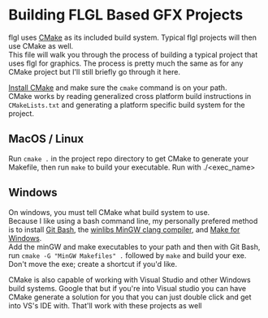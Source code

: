 # Building FLGL Based GFX Projects
flgl uses [CMake](https://cmake.org/) as its included build system. Typical flgl projects will then use CMake as well.      
This file will walk you through the process of building a typical project that uses flgl for graphics. 
The process is pretty much the same as for any CMake project but I'll still briefly go through it here.
      
[Install CMake](https://cmake.org/download/) and make sure the `cmake` command is on your path.     
CMake works by reading generalized cross platform build instructions in `CMakeLists.txt` and generating a platform specific build system for the project.      

## MacOS / Linux
Run `cmake .` in the project repo directory to get CMake to generate your Makefile, then run `make` to build your executable. Run with ./<exec_name>     

## Windows
On windows, you must tell CMake what build system to use.        
Because I like using a bash command line, my personally prefered method is to install [Git Bash](https://gitforwindows.org/), the [winlibs MinGW clang compiler](https://winlibs.com/), and [Make for Windows](https://gnuwin32.sourceforge.net/packages/make.htm).         
Add the minGW and make executables to your path and then with Git Bash, run 
`cmake -G "MinGW Makefiles" .` followed by `make` and build your exe. Don't move the exe; create a shortcut if you'd like.       
      
CMake is also capable of working with Visual Studio and other Windows build systems. Google that but if you're into Visual studio you can have CMake generate a solution for you that you can just double click and get into VS's IDE with. That'll work with these projects as well

      
